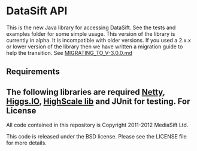 DataSift API
============

This is the new Java library for accessing DataSift. See the tests and examples folder for some simple usage.
This version of the library is currently in alpha. It is incompatible with older versions. If you used a 2.x.x or lower version of the library then we have written a migration guide to help the transition.
See [MIGRATING_TO_V-3.0.0.md](MIGRATING_TO_V-3.0.0.md)

Requirements
------------

The following libraries are required [Netty](http://netty.io), [Higgs.IO](http://higgs.io), [HighScale lib](https://github.com/boundary/high-scale-lib) and JUnit for testing.
For
License
-------

All code contained in this repository is Copyright 2011-2012 MediaSift Ltd.

This code is released under the BSD license. Please see the LICENSE file for
more details.

